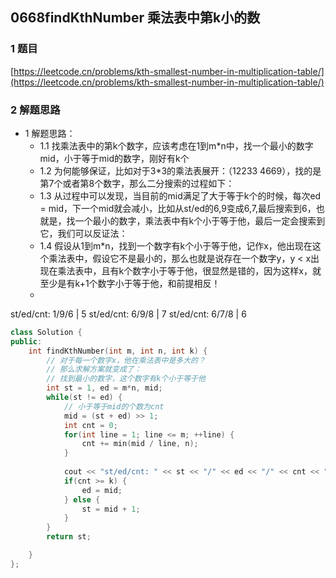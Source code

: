 ## 0668findKthNumber 乘法表中第k小的数

### 1 题目
[https://leetcode.cn/problems/kth-smallest-number-in-multiplication-table/](https://leetcode.cn/problems/kth-smallest-number-in-multiplication-table/)

### 2 解题思路
- 1 解题思路：
  - 1.1 找乘法表中的第k个数字，应该考虑在1到m*n中，找一个最小的数字mid，小于等于mid的数字，刚好有k个
  - 1.2 为何能够保证，比如对于3*3的乘法表展开：（12233 4669），找的是第7个或者第8个数字，那么二分搜索的过程如下：
  - 1.3 从过程中可以发现，当目前的mid满足了大于等于k个的时候，每次ed = mid，下一个mid就会减小，比如从st/ed的6,9变成6,7,最后搜索到6，也就是，找一个最小的数字，乘法表中有k个小于等于他，最后一定会搜索到它，我们可以反证法：
  - 1.4 假设从1到m*n，找到一个数字有k个小于等于他，记作x，他出现在这个乘法表中，假设它不是最小的，那么也就是说存在一个数字y，y < x出现在乘法表中，且有k个数字小于等于他，很显然是错的，因为这样x，就至少是有k+1个数字小于等于他，和前提相反！
  - 
st/ed/cnt: 1/9/6 | 5
st/ed/cnt: 6/9/8 | 7
st/ed/cnt: 6/7/8 | 6

```cpp
class Solution {
public:
    int findKthNumber(int m, int n, int k) {
        // 对于每一个数字x，他在乘法表中是多大的？
        // 那么求解方案就变成了：
        // 找到最小的数字，这个数字有k个小于等于他
        int st = 1, ed = m*n, mid;
        while(st != ed) {
            // 小于等于mid的个数为cnt
            mid = (st + ed) >> 1;
            int cnt = 0;
            for(int line = 1; line <= m; ++line) {
                cnt += min(mid / line, n);
            }
            
            cout << "st/ed/cnt: " << st << "/" << ed << "/" << cnt << " | " << mid  << endl;
            if(cnt >= k) {
                ed = mid;
            } else {
                st = mid + 1;
            }
        }
        return st;

    }
};
```